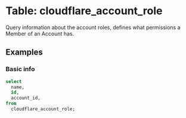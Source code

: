 # Table: cloudflare_account_role

Query information about the account roles, defines what permissions a Member of an Account has.

## Examples

### Basic info

```sql
select
  name,
  id,
  account_id,
from
  cloudflare_account_role;
```
